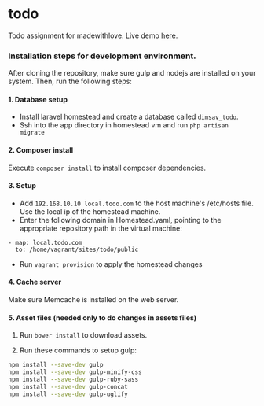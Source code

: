 todo
====

Todo assignment for madewithlove. Live demo [here](http://todo.dimsav.com).

### Installation steps for development environment.

After cloning the repository, make sure gulp and nodejs are installed on your system.
Then, run the following steps:

#### 1. Database setup

* Install laravel homestead and create a database called `dimsav_todo`.
* Ssh into the app directory in homestead vm and run `php artisan migrate`

#### 2. Composer install

Execute `composer install` to install composer dependencies.

#### 3. Setup

* Add `192.168.10.10 local.todo.com` to the host machine's /etc/hosts file. Use the local ip of the homestead machine.
* Enter the following domain in Homestead.yaml, pointing to the appropriate repository path in the virtual machine:

```
- map: local.todo.com
  to: /home/vagrant/sites/todo/public
```

* Run `vagrant provision` to apply the homestead changes

#### 4. Cache server

Make sure Memcache is installed on the web server.

#### 5. Asset files (needed only to do changes in assets files)

1. Run `bower install` to download assets.

2. Run these commands to setup gulp:

```bash
npm install --save-dev gulp
npm install --save-dev gulp-minify-css
npm install --save-dev gulp-ruby-sass
npm install --save-dev gulp-concat
npm install --save-dev gulp-uglify
```
